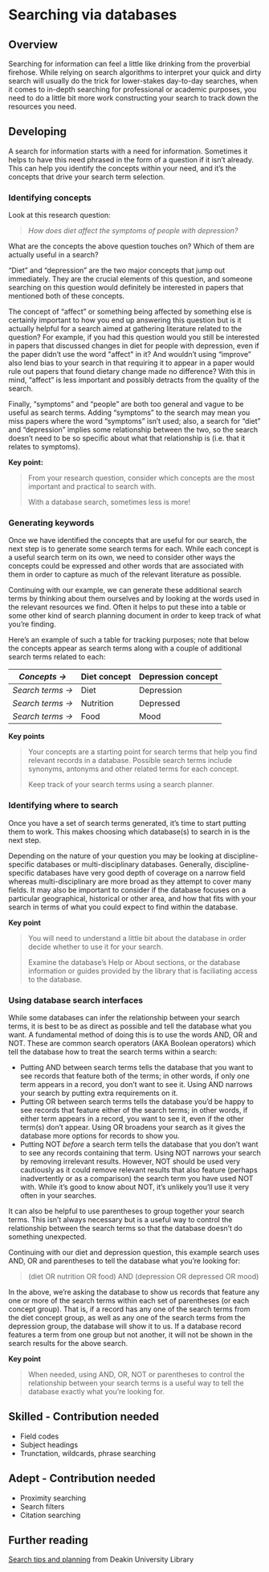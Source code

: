 # Searching via databases

## Overview
Searching for information can feel a little like drinking from the proverbial firehose. While relying on search algorithms to interpret your quick and dirty search will usually do the trick for lower-stakes day-to-day searches, when it comes to in-depth searching for professional or academic purposes, you need to do a little bit more work constructing your search to track down the resources you need.

## Developing 
A search for information starts with a need for information. Sometimes it helps to have this need phrased in the form of a question if it isn’t already. This can help you identify the concepts within your need, and it’s the concepts that drive your search term selection.

### Identifying concepts
Look at this research question:
> *How does diet affect the symptoms of people with depression?*

What are the concepts the above question touches on? Which of them are actually useful in a search?

“Diet” and “depression” are the two major concepts that jump out immediately. They are the crucial elements of this question, and someone searching on this question would definitely be interested in papers that mentioned both of these concepts.

The concept of “affect” or something being affected by something else is certainly important to how you end up answering this question but is it actually helpful for a search aimed at gathering literature related to the question? For example, if you had this question would you still be interested in papers that discussed changes in diet for people with depression, even if the paper didn’t use the word "affect" in it? And wouldn’t using “improve” also lend bias to your search in that requiring it to appear in a paper would rule out papers that found dietary change made no difference? With this in mind, “affect” is less important and possibly detracts from the quality of the search.

Finally, “symptoms” and “people” are both too general and vague to be useful as search terms. Adding “symptoms” to the search may mean you miss papers where the word “symptoms” isn’t used; also, a search for “diet” and “depression” implies some relationship between the two, so the search doesn’t need to be so specific about what that relationship is (i.e. that it relates to symptoms). 

**Key point:**
> From your research question, consider which concepts are the most important and practical to search with. 
> 
> With a database search, sometimes less is more!
### Generating keywords
Once we have identified the concepts that are useful for our search, the next step is to generate some search terms for each. While each concept is a useful search term on its own, we need to consider other ways the concepts could be expressed and other words that are associated with them in order to capture as much of the relevant literature as possible. 

Continuing with our example, we can generate these additional search terms by thinking about them ourselves and by looking at the words used in the relevant resources we find. Often it helps to put these into a table or some other kind of search planning document in order to keep track of what you’re finding.

Here’s an example of such a table for tracking purposes; note that below the concepts appear as search terms along with a couple of additional search terms related to each:

| *Concepts ->* | **Diet concept** | **Depression concept** |
| ------------- | ------------- |------------- |
| *Search terms ->* | Diet | Depression |
| *Search terms ->* | Nutrition | Depressed |
| *Search terms ->* | Food  | Mood |

**Key points**
> Your concepts are a starting point for search terms that help you find relevant records in a database. Possible search terms include synonyms, antonyms and other related terms for each concept.
> 
> Keep track of your search terms using a search planner.
### Identifying where to search
Once you have a set of search terms generated, it’s time to start putting them to work. This makes choosing which database(s) to search in is the next step.

Depending on the nature of your question you may be looking at discipline-specific databases or multi-disciplinary databases. Generally, discipline-specific databases have very good depth of coverage on a narrow field whereas multi-disciplinary are more broad as they attempt to cover many fields. It may also be important to consider if the database focuses on a particular geographical, historical or other area, and how that fits with your search in terms of what you could expect to find within the database.

**Key point**
> You will need to understand a little bit about the database in order decide whether to use it for your search. 
> 
> Examine the database’s Help or About sections, or the database information or guides provided by the library that is faciliating access to the database.
### Using database search interfaces
While some databases can infer the relationship between your search terms, it is best to be as direct as possible and tell the database what you want. 
A fundamental method of doing this is to use the words AND, OR and NOT. These are common search operators (AKA Boolean operators) which tell the database how to treat the search terms within a search:
* Putting AND between search terms tells the database that you want to see records that feature both of the terms; in other words, if only one term appears in a record, you don’t want to see it. Using AND narrows your search by putting extra requirements on it.
* Putting OR between search terms tells the database you’d be happy to see records that feature either of the search terms; in other words, if either term appears in a record, you want to see it, even if the other term(s) don’t appear. Using OR broadens your search as it gives the database more options for records to show you.
* Putting NOT *before* a search term tells the database that you don’t want to see any records containing that term. Using NOT narrows your search by removing irrelevant results. However, NOT should be used very cautiously as it could remove relevant results that also feature (perhaps inadvertently or as a comparison) the search term you have used NOT with. While it’s good to know about NOT, it’s unlikely you’ll use it very often in your searches.

It can also be helpful to use parentheses to group together your search terms. This isn’t always necessary but is a useful way to control the relationship between the search terms so that the database doesn’t do something unexpected. 

Continuing with our diet and depression question, this example search uses AND, OR and parentheses to tell the database what you’re looking for:
> (diet OR nutrition OR food) AND (depression OR depressed OR mood)

In the above, we’re asking the database to show us records that feature any one or more of the search terms within each set of parentheses (or each concept group). That is, if a record has any one of the search terms from the diet concept group, as well as any one of the search terms from the depression group, the database will show it to us. If a database record features a term from one group but not another, it will not be shown in the search results for the above search.

**Key point**
> When needed, using AND, OR, NOT or parentheses to control the relationship between your search terms is a useful way to tell the database exactly what you’re looking for.
## Skilled - Contribution needed
* Field codes
* Subject headings
* Trunctation, wildcards, phrase searching

## Adept - Contribution needed
* Proximity searching
* Search filters
* Citation searching


## Further reading
[Search tips and planning](https://www.deakin.edu.au/library/skills-for-study/search-tips-and-planning) from Deakin University Library
